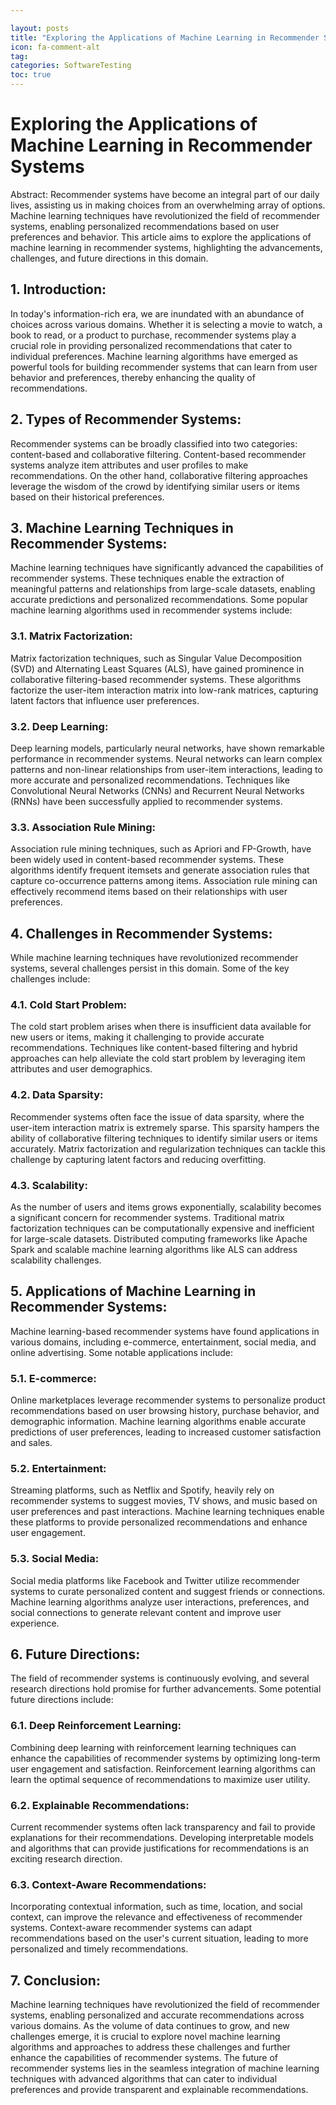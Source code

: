 ```yaml
---

layout: posts
title: "Exploring the Applications of Machine Learning in Recommender Systems"
icon: fa-comment-alt
tag:      
categories: SoftwareTesting
toc: true
---
```




# Exploring the Applications of Machine Learning in Recommender Systems

Abstract:
Recommender systems have become an integral part of our daily lives, assisting us in making choices from an overwhelming array of options. Machine learning techniques have revolutionized the field of recommender systems, enabling personalized recommendations based on user preferences and behavior. This article aims to explore the applications of machine learning in recommender systems, highlighting the advancements, challenges, and future directions in this domain.

## 1. Introduction:
In today's information-rich era, we are inundated with an abundance of choices across various domains. Whether it is selecting a movie to watch, a book to read, or a product to purchase, recommender systems play a crucial role in providing personalized recommendations that cater to individual preferences. Machine learning algorithms have emerged as powerful tools for building recommender systems that can learn from user behavior and preferences, thereby enhancing the quality of recommendations.

## 2. Types of Recommender Systems:
Recommender systems can be broadly classified into two categories: content-based and collaborative filtering. Content-based recommender systems analyze item attributes and user profiles to make recommendations. On the other hand, collaborative filtering approaches leverage the wisdom of the crowd by identifying similar users or items based on their historical preferences.

## 3. Machine Learning Techniques in Recommender Systems:
Machine learning techniques have significantly advanced the capabilities of recommender systems. These techniques enable the extraction of meaningful patterns and relationships from large-scale datasets, enabling accurate predictions and personalized recommendations. Some popular machine learning algorithms used in recommender systems include:

### 3.1. Matrix Factorization:
Matrix factorization techniques, such as Singular Value Decomposition (SVD) and Alternating Least Squares (ALS), have gained prominence in collaborative filtering-based recommender systems. These algorithms factorize the user-item interaction matrix into low-rank matrices, capturing latent factors that influence user preferences.

### 3.2. Deep Learning:
Deep learning models, particularly neural networks, have shown remarkable performance in recommender systems. Neural networks can learn complex patterns and non-linear relationships from user-item interactions, leading to more accurate and personalized recommendations. Techniques like Convolutional Neural Networks (CNNs) and Recurrent Neural Networks (RNNs) have been successfully applied to recommender systems.

### 3.3. Association Rule Mining:
Association rule mining techniques, such as Apriori and FP-Growth, have been widely used in content-based recommender systems. These algorithms identify frequent itemsets and generate association rules that capture co-occurrence patterns among items. Association rule mining can effectively recommend items based on their relationships with user preferences.

## 4. Challenges in Recommender Systems:
While machine learning techniques have revolutionized recommender systems, several challenges persist in this domain. Some of the key challenges include:

### 4.1. Cold Start Problem:
The cold start problem arises when there is insufficient data available for new users or items, making it challenging to provide accurate recommendations. Techniques like content-based filtering and hybrid approaches can help alleviate the cold start problem by leveraging item attributes and user demographics.

### 4.2. Data Sparsity:
Recommender systems often face the issue of data sparsity, where the user-item interaction matrix is extremely sparse. This sparsity hampers the ability of collaborative filtering techniques to identify similar users or items accurately. Matrix factorization and regularization techniques can tackle this challenge by capturing latent factors and reducing overfitting.

### 4.3. Scalability:
As the number of users and items grows exponentially, scalability becomes a significant concern for recommender systems. Traditional matrix factorization techniques can be computationally expensive and inefficient for large-scale datasets. Distributed computing frameworks like Apache Spark and scalable machine learning algorithms like ALS can address scalability challenges.

## 5. Applications of Machine Learning in Recommender Systems:
Machine learning-based recommender systems have found applications in various domains, including e-commerce, entertainment, social media, and online advertising. Some notable applications include:

### 5.1. E-commerce:
Online marketplaces leverage recommender systems to personalize product recommendations based on user browsing history, purchase behavior, and demographic information. Machine learning algorithms enable accurate predictions of user preferences, leading to increased customer satisfaction and sales.

### 5.2. Entertainment:
Streaming platforms, such as Netflix and Spotify, heavily rely on recommender systems to suggest movies, TV shows, and music based on user preferences and past interactions. Machine learning techniques enable these platforms to provide personalized recommendations and enhance user engagement.

### 5.3. Social Media:
Social media platforms like Facebook and Twitter utilize recommender systems to curate personalized content and suggest friends or connections. Machine learning algorithms analyze user interactions, preferences, and social connections to generate relevant content and improve user experience.

## 6. Future Directions:
The field of recommender systems is continuously evolving, and several research directions hold promise for further advancements. Some potential future directions include:

### 6.1. Deep Reinforcement Learning:
Combining deep learning with reinforcement learning techniques can enhance the capabilities of recommender systems by optimizing long-term user engagement and satisfaction. Reinforcement learning algorithms can learn the optimal sequence of recommendations to maximize user utility.

### 6.2. Explainable Recommendations:
Current recommender systems often lack transparency and fail to provide explanations for their recommendations. Developing interpretable models and algorithms that can provide justifications for recommendations is an exciting research direction.

### 6.3. Context-Aware Recommendations:
Incorporating contextual information, such as time, location, and social context, can improve the relevance and effectiveness of recommender systems. Context-aware recommender systems can adapt recommendations based on the user's current situation, leading to more personalized and timely recommendations.

## 7. Conclusion:
Machine learning techniques have revolutionized the field of recommender systems, enabling personalized and accurate recommendations across various domains. As the volume of data continues to grow, and new challenges emerge, it is crucial to explore novel machine learning algorithms and approaches to address these challenges and further enhance the capabilities of recommender systems. The future of recommender systems lies in the seamless integration of machine learning techniques with advanced algorithms that can cater to individual preferences and provide transparent and explainable recommendations.